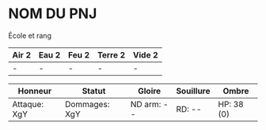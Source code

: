 # NOM DU PNJ

École et rang

| **Air** 2     | **Eau** 2     | **Feu** 2     | **Terre** 2   | **Vide** 2
| ------------- | ------------- | ------------- | ------------- | -------------
| -             | -             | -             | -             | -

| Honneur       | Statut        | Gloire        | Souillure     | Ombre
| ------------- | ------------- | ------------- | ------------- | -------------
| Attaque: XgY  | Dommages: XgY | ND arm: --    | RD: --        | HP: 38 (0)

